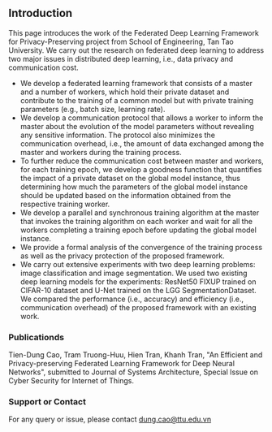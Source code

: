 ## Introduction

This page introduces the work of the Federated Deep Learning Framework for Privacy-Preserving project from School of Engineering, Tan Tao University. We carry out the research on federated deep learning to address two major issues in distributed deep learning, i.e., data privacy and communication cost.

* We develop a federated learning framework that consists of a master and a number of workers, which hold their private dataset and contribute to the training of a common model but with private training parameters (e.g., batch size, learning rate). 
* We develop a communication protocol that allows a worker to inform the master about the evolution of the model parameters without revealing any sensitive information. The protocol also minimizes the communication overhead, i.e., the amount of data exchanged among the master and workers during the training process.
* To further reduce the communication cost between master and workers, for each training epoch, we develop a goodness function that quantifies the impact of a private dataset on the global model instance, thus determining how much the parameters of the global model instance should be updated based on the information obtained from the respective training worker.
* We develop a parallel and synchronous training algorithm at the master that invokes the training algorithm on each worker and wait for all the workers completing a training epoch before updating the global model instance.
* We provide a formal analysis of the convergence of the training process as well as the privacy protection of the proposed framework.
* We carry out extensive experiments with two deep learning problems: image classification and image segmentation. We used two existing deep learning models for the experiments: ResNet50 FIXUP trained on CIFAR-10 dataset and U-Net trained on the LGG SegmentationDataset. We compared the performance (i.e., accuracy) and efficiency (i.e., communication overhead) of the proposed framework with an existing work.


### Publicationds

Tien-Dung Cao, Tram Truong-Huu, Hien Tran, Khanh Tran, "An Efficient and Privacy-preserving Federated Learning Framework for Deep Neural Networks", submitted to Journal of Systems Architecture, Special Issue on Cyber Security for Internet of Things.

### Support or Contact

For any query or issue, please contact dung.cao@ttu.edu.vn
